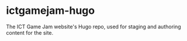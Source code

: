 # ictgamejam-hugo
The ICT Game Jam website's Hugo repo, used for staging and authoring content for the site.
